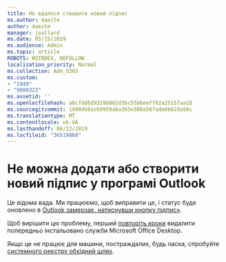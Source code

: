 ```yaml
---
title: Не вдалося створити новий підпис
ms.author: daeite
author: daeite
manager: joallard
ms.date: 05/15/2019
ms.audience: Admin
ms.topic: article
ROBOTS: NOINDEX, NOFOLLOW
localization_priority: Normal
ms.collection: Adm_O365
ms.custom:
- "1949"
- "9000323"
ms.assetid: ''
ms.openlocfilehash: a6cfdd6d9329b002d3bc55b6eeff02a25157aa18
ms.sourcegitcommit: 1d98db8acb9959aba3b5e308a567ade6b62da56c
ms.translationtype: MT
ms.contentlocale: uk-UA
ms.lasthandoff: 08/22/2019
ms.locfileid: "36519860"
---
```

# <a name="cannot-add-or-create-a-new-signature-in-outlook"></a>Не можна додати або створити новий підпис у програмі Outlook

Це відома вада. Ми працюємо, щоб виправити це, і статус буде оновлено в [Outlook замерзає, натиснувши кнопку підпис»](https://support.office.com/article/c70b36c2-66ca-401c-ab45-f29a46495d02).

Щоб вирішити цю проблему, перший [повторіть кроки](https://support.office.com/article/c70b36c2-66ca-401c-ab45-f29a46495d02) видалити попередньо інстальовано служби Microsoft Office Desktop. 

Якщо це не працює для машини, постраждалих, будь ласка, спробуйте [системного реєстру обхідний шлях](https://support.office.com/article/c70b36c2-66ca-401c-ab45-f29a46495d02).